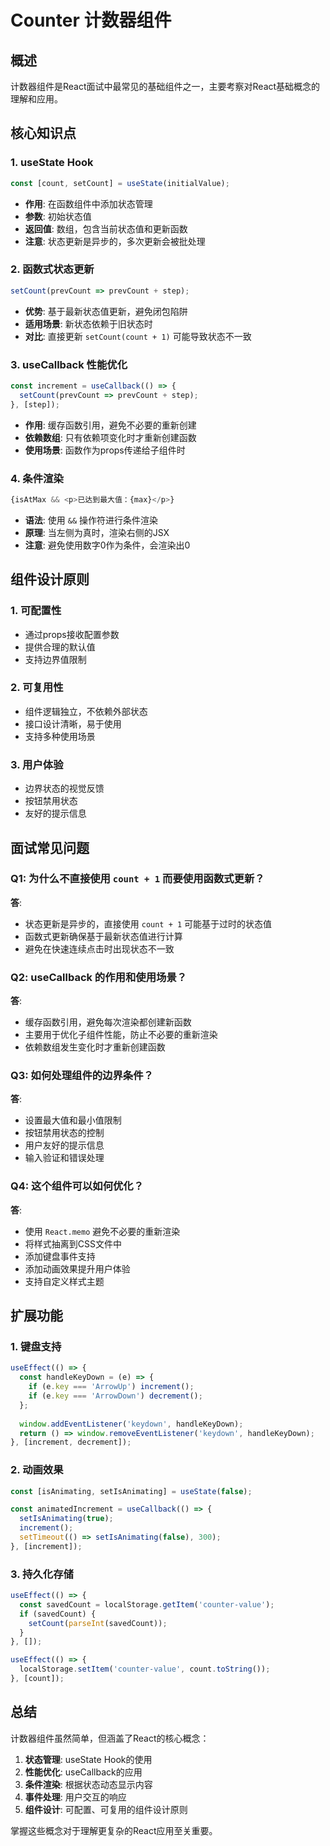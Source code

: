 # Counter 计数器组件

## 概述

计数器组件是React面试中最常见的基础组件之一，主要考察对React基础概念的理解和应用。

## 核心知识点

### 1. useState Hook

```javascript
const [count, setCount] = useState(initialValue);
```

- **作用**: 在函数组件中添加状态管理
- **参数**: 初始状态值
- **返回值**: 数组，包含当前状态值和更新函数
- **注意**: 状态更新是异步的，多次更新会被批处理

### 2. 函数式状态更新

```javascript
setCount(prevCount => prevCount + step);
```

- **优势**: 基于最新状态值更新，避免闭包陷阱
- **适用场景**: 新状态依赖于旧状态时
- **对比**: 直接更新 `setCount(count + 1)` 可能导致状态不一致

### 3. useCallback 性能优化

```javascript
const increment = useCallback(() => {
  setCount(prevCount => prevCount + step);
}, [step]);
```

- **作用**: 缓存函数引用，避免不必要的重新创建
- **依赖数组**: 只有依赖项变化时才重新创建函数
- **使用场景**: 函数作为props传递给子组件时

### 4. 条件渲染

```javascript
{isAtMax && <p>已达到最大值：{max}</p>}
```

- **语法**: 使用 `&&` 操作符进行条件渲染
- **原理**: 当左侧为真时，渲染右侧的JSX
- **注意**: 避免使用数字0作为条件，会渲染出0

## 组件设计原则

### 1. 可配置性

- 通过props接收配置参数
- 提供合理的默认值
- 支持边界值限制

### 2. 可复用性

- 组件逻辑独立，不依赖外部状态
- 接口设计清晰，易于使用
- 支持多种使用场景

### 3. 用户体验

- 边界状态的视觉反馈
- 按钮禁用状态
- 友好的提示信息

## 面试常见问题

### Q1: 为什么不直接使用 `count + 1` 而要使用函数式更新？

**答**: 
- 状态更新是异步的，直接使用 `count + 1` 可能基于过时的状态值
- 函数式更新确保基于最新状态值进行计算
- 避免在快速连续点击时出现状态不一致

### Q2: useCallback 的作用和使用场景？

**答**:
- 缓存函数引用，避免每次渲染都创建新函数
- 主要用于优化子组件性能，防止不必要的重新渲染
- 依赖数组发生变化时才重新创建函数

### Q3: 如何处理组件的边界条件？

**答**:
- 设置最大值和最小值限制
- 按钮禁用状态的控制
- 用户友好的提示信息
- 输入验证和错误处理

### Q4: 这个组件可以如何优化？

**答**:
- 使用 `React.memo` 避免不必要的重新渲染
- 将样式抽离到CSS文件中
- 添加键盘事件支持
- 添加动画效果提升用户体验
- 支持自定义样式主题

## 扩展功能

### 1. 键盘支持

```javascript
useEffect(() => {
  const handleKeyDown = (e) => {
    if (e.key === 'ArrowUp') increment();
    if (e.key === 'ArrowDown') decrement();
  };
  
  window.addEventListener('keydown', handleKeyDown);
  return () => window.removeEventListener('keydown', handleKeyDown);
}, [increment, decrement]);
```

### 2. 动画效果

```javascript
const [isAnimating, setIsAnimating] = useState(false);

const animatedIncrement = useCallback(() => {
  setIsAnimating(true);
  increment();
  setTimeout(() => setIsAnimating(false), 300);
}, [increment]);
```

### 3. 持久化存储

```javascript
useEffect(() => {
  const savedCount = localStorage.getItem('counter-value');
  if (savedCount) {
    setCount(parseInt(savedCount));
  }
}, []);

useEffect(() => {
  localStorage.setItem('counter-value', count.toString());
}, [count]);
```

## 总结

计数器组件虽然简单，但涵盖了React的核心概念：

1. **状态管理**: useState Hook的使用
2. **性能优化**: useCallback的应用
3. **条件渲染**: 根据状态动态显示内容
4. **事件处理**: 用户交互的响应
5. **组件设计**: 可配置、可复用的组件设计原则

掌握这些概念对于理解更复杂的React应用至关重要。 